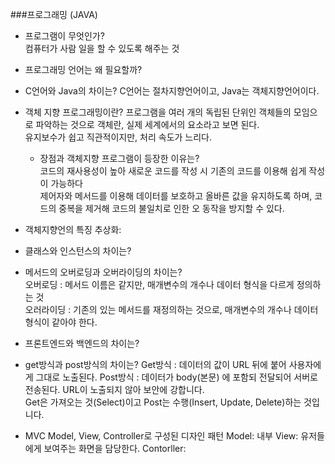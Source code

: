 
###프로그래밍 (JAVA)
* 프로그램이 무엇인가?  
  컴퓨터가 사람 일을 할 수 있도록 해주는 것
  
* 프로그래밍 언어는 왜 필요할까?
  
* C언어와 Java의 차이는?
  C언어는 절차지향언어이고, Java는 객체지향언어이다.
  
* 객체 지향 프로그래밍이란?
  프로그램을 여러 개의 독립된 단위인 객체들의 모임으로 파악하는 것으로 
  객체란, 실제 세계에서의 요소라고 보면 된다.  
  유지보수가 쉽고 직관적이지만, 처리 속도가 느리다.  
  * 장점과 객체지향 프로그램이 등장한 이유는?  
    코드의 재사용성이 높아 새로운 코드를 작성 시 기존의 코드를 이용해 쉽게 작성이 가능하다  
    제어자와 메서드를 이용해 데이터를 보호하고 올바른 값을 유지하도록 하며, 코드의 중복을 제거해 코드의 불일치로 인한 오 동작을 방지할 수 있다.
  
  
    
* 객체지향언의 특징
  추상화: 
* 클래스와 인스턴스의 차이는?  

* 메서드의 오버로딩과 오버라이딩의 차이는?  
    오버로딩 : 메서드 이름은 같지만, 매개변수의 개수나 데이터 형식을 다르게 정의하는 것  
    오러라이딩 : 기존의 있는 메서드를 재정의하는 것으로, 매개변수의 개수나 데이터형식이 같아야 한다.
    
* 프론트엔드와 백엔드의 차이는?

* get방식과 post방식의 차이는?
  Get방식 : 데이터의 값이 URL 뒤에 붙어 사용자에게 그대로 노출된다.
  Post방식 :  데이터가 body(본문) 에 포함되 전달되어 서버로 전송된다. URL이 노출되지 않아 보안에 강합니다.  
  Get은 가져오는 것(Select)이고 Post는 수행(Insert, Update, Delete)하는 것입니다.
  
* MVC
  Model, View, Controller로 구성된 디자인 패턴
  Model: 내부 
  View: 유저들에게 보여주는 화면을 담당한다.
  Contorller: 
